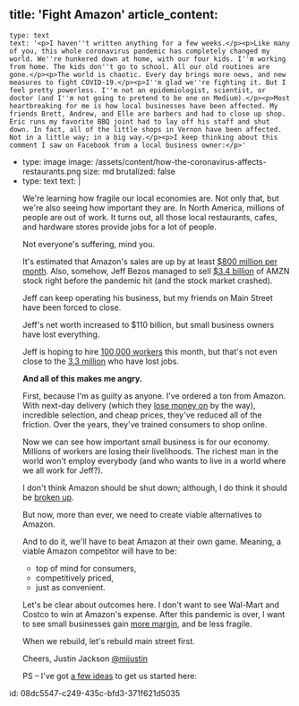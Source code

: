 title: 'Fight Amazon'
article_content:
  -
    type: text
    text: '<p>I haven''t written anything for a few weeks.</p><p>Like many of you, this whole coronavirus pandemic has completely changed my world. We''re hunkered down at home, with our four kids. I''m working from home. The kids don''t go to school. All our old routines are gone.</p><p>The world is chaotic. Every day brings more news, and new measures to fight COVID-19.</p><p>I''m glad we''re fighting it. But I feel pretty powerless. I''m not an epidemiologist, scientist, or doctor (and I''m not going to pretend to be one on Medium).</p><p>Most heartbreaking for me is how local businesses have been affected. My friends Brett, Andrew, and Elle are barbers and had to close up shop. Eric runs my favorite BBQ joint had to lay off his staff and shut down. In fact, all of the little shops in Vernon have been affected. Not in a little way; in a big way.</p><p>I keep thinking about this comment I saw on Facebook from a local business owner:</p>'
  -
    type: image
    image: /assets/content/how-the-coronavirus-affects-restaurants.png
    size: md
    brutalized: false
  -
    type: text
    text: |
      <p>We're learning how fragile our local economies are. Not only that, but we're also seeing how important they are. In North America, millions of people are out of work. It turns out, all those local restaurants, cafes, and hardware stores provide jobs for a lot of people.</p><p>Not everyone's suffering, mind you. </p><p>It's estimated that Amazon's sales are up by at least <a href="https://www.protocol.com/amazon-delivery-coronavirus-high-demand">$800 million per month</a>. Also, somehow, Jeff Bezos managed to sell <a href="https://www.theguardian.com/business/2020/mar/27/jeff-bezos-sold-34bn-of-amazon-stock-just-before-covid-19-collapse">$3.4 billion</a> of AMZN stock right before the pandemic hit (and the stock market crashed).</p><p>Jeff can keep operating his business, but my friends on Main Street have been forced to close.</p><p>Jeff's net worth increased to $110 billion, but small business owners have lost everything.</p><p>Jeff is hoping to hire <a href="https://www.marketwatch.com/story/with-unemployment-soaring-theres-a-run-on-those-100000-amazon-jobs-2020-03-27">100,000 workers</a> this month, but that's not even close to the <a href="https://www.theguardian.com/business/2020/mar/26/us-unemployment-rate-coronavirus-business">3.3 million</a> who have lost jobs.</p><p><strong>And all of this makes me angry.</strong></p><p>First, because I'm as guilty as anyone. I've ordered a ton from Amazon. With next-day delivery (which they <a href="https://qz.com/1739653/amazon-earnings-report-loss-related-to-delivery-costs/">lose money on</a> by the way), incredible selection, and cheap prices, they've reduced all of the friction. Over the years, they've trained consumers to shop online.</p><p>Now we can see how important small business is for our economy. Millions of workers are losing their livelihoods. The richest man in the world won't employ everybody (and who wants to live in a world where we all work for Jeff?).</p><p>I don't think Amazon should be shut down; although, I do think it should be <a href="https://nypost.com/2018/10/09/break-up-amazon-before-it-does-any-more-damage-to-america/">broken up</a>.</p><p>But now, more than ever, we need to create viable alternatives to Amazon.</p><p>And to do it, we'll have to beat Amazon at their own game. Meaning, a viable Amazon competitor will have to be:</p><ul><li>top of mind for consumers,</li><li>competitively priced,</li><li>just as convenient.</li></ul><p>Let's be clear about outcomes here. I don't want to see Wal-Mart and Costco to win at Amazon's expense. After this pandemic is over, I want to see small businesses gain <a href="https://justinjackson.ca/margin">more margin</a>, and be less fragile.</p><p>When we rebuild, let's rebuild main street first.</p><p>Cheers,
      Justin Jackson
      <a href="https://twitter.com/mijustin">@mijustin</a></p><p>PS – I've got <a href="https://youtu.be/CYWR0_wYQ1w">a few ideas</a> to get us started here:&nbsp;</p>
id: 08dc5547-c249-435c-bfd3-371f621d5035
